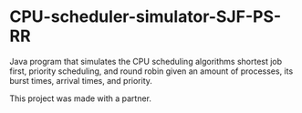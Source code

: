 # CPU-scheduler-simulator-SJF-PS-RR
Java program that simulates the CPU scheduling algorithms shortest job first, priority scheduling, and round robin given an amount of processes, its burst times, arrival times, and priority.

This project was made with a partner.
